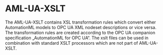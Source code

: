# AML-UA-XSLT
The AML-UA-XSLT contains XSL transformation rules which convert either AutomationML models to OPC UA XML nodeset descriptions or vice versa. The transformation rules are created according to the OPC UA companion specification „AutomationML for OPC UA“. The xslt files can be used in combination with standard XSLT processors which are not part of AML-UA-XSLT.
